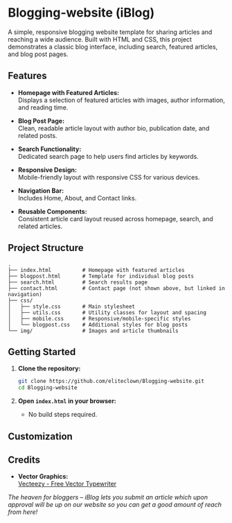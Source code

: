 # Blogging-website (iBlog)

A simple, responsive blogging website template for sharing articles and reaching a wide audience. Built with HTML and CSS, this project demonstrates a classic blog interface, including search, featured articles, and blog post pages.

## Features

- **Homepage with Featured Articles:**  
  Displays a selection of featured articles with images, author information, and reading time.

- **Blog Post Page:**  
  Clean, readable article layout with author bio, publication date, and related posts.

- **Search Functionality:**  
  Dedicated search page to help users find articles by keywords.

- **Responsive Design:**  
  Mobile-friendly layout with responsive CSS for various devices.

- **Navigation Bar:**  
  Includes Home, About, and Contact links.

- **Reusable Components:**  
  Consistent article card layout reused across homepage, search, and related articles.

## Project Structure

```
.
├── index.html          # Homepage with featured articles
├── blogpost.html       # Template for individual blog posts
├── search.html         # Search results page
├── contact.html        # Contact page (not shown above, but linked in navigation)
├── css/
│   ├── style.css       # Main stylesheet
│   ├── utils.css       # Utility classes for layout and spacing
│   ├── mobile.css      # Responsive/mobile-specific styles
│   └── blogpost.css    # Additional styles for blog posts
└── img/                # Images and article thumbnails
```

## Getting Started

1. **Clone the repository:**
   ```sh
   git clone https://github.com/eliteclown/Blogging-website.git
   cd Blogging-website
   ```

2. **Open `index.html` in your browser:**
   - No build steps required.

## Customization




## Credits

- **Vector Graphics:**  
  [Vecteezy - Free Vector Typewriter](https://www.vecteezy.com/free-vector/typewriter)



*The heaven for bloggers – iBlog lets you submit an article which upon approval will be up on our website so you can get a good amount of reach from here!*
